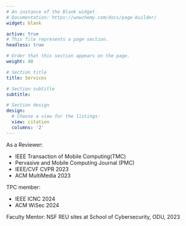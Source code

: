 ```yaml
---
# An instance of the Blank widget.
# Documentation: https://wowchemy.com/docs/page-builder/
widget: blank

active: true
# This file represents a page section.
headless: true

# Order that this section appears on the page.
weight: 40

# Section title
title: Services

# Section subtitle
subtitle: 

# Section design
design:
  # Choose a view for the listings:
  view: citation
  columns: '2'
---
```


As a Reviewer:
- IEEE Transaction of Mobile Computing(TMC)
- Pervasive and Mobile Computing Journal (PMC)
- IEEE/CVF CVPR 2023
- ACM MultiMedia 2023

TPC member:
- IEEE ICNC 2024
- ACM WiSec 2024

Faculty Mentor: NSF REU sites at School of Cybersecurity, ODU, 2023
